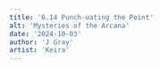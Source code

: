 ```yaml
---
title: '6.14 Punch-uating the Point'
alt: 'Mysteries of the Arcana'
date: '2024-10-03'
author: 'J Gray'
artist: 'Keira'
---
```

